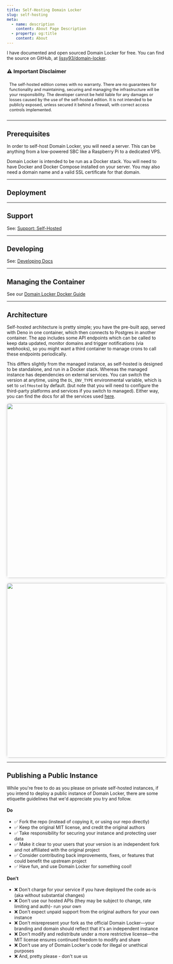 ```yaml
---
title: Self-Hosting Domain Locker
slug: self-hosting  
meta:
  - name: description
    content: About Page Description
  - property: og:title
    content: About
---
```


I have documented and open sourced Domain Locker for free. You can find the source on GitHub, at [lissy93/domain-locker](https://github.com/lissy93/domain-locker).

### ⚠️ Important Disclaimer
<blockquote class="warning">
The self-hosted edition comes with no warranty. There are no guarantees for functionality and maintaining, securing and managing the infrastructure will be your responsibility. The developer cannot be held liable for any damages or losses caused by the use of the self-hosted edition.
It is not intended to be publicly exposed, unless secured it behind a firewall, with correct access controls implemented.
</blockquote>

---

## Prerequisites

In order to self-host Domain Locker, you will need a server.
This can be anything from a low-powered SBC like a Raspberry Pi  to a dedicated VPS.


Domain Locker is intended to be run as a Docker stack. You will need to have Docker and Docker Compose installed on your server.
You may also need a domain name and a valid SSL certificate for that domain.

---

## Deployment

---

## Support

See: [Support: Self-Hosted](/about/support/self-hosted-support)

---

## Developing

See: [Developing Docs](/about/developing)

---

## Managing the Container

See our [Domain Locker Docker Guide](/about/developing/general-docker-advice)

---

## Architecture

Self-hosted architecture is pretty simple; you have the pre-built app, served with Deno in one container, which then connects to Postgres in another container. The app includes some API endpoints which can be called to keep data updated, monitor domains and trigger notifications (via webhooks), so you might want a third container to manage crons to call these endpoints periodically.

This differs slightly from the managed instance, as self-hosted is designed to be standalone, and run in a Docker stack. Whereas the managed instance has dependencies on external services. You can switch the version at anytime, using the `DL_ENV_TYPE` environmental variable, which is set to `selfHosted` by default. (but note that you will need to configure the third-party platforms and services if you switch to managed). Either way, you can find the docs for all the services used [here](/about/developing/third-party-docs).

<div class="screenshots-wrap">
<img src="/articles/domain-locker-arch-self-hosted.svg" >
<img src="/articles/domain-locker-arch-managed.svg" >
</div>

---

## Publishing a Public Instance

While you're free to do as you please on private self-hosted instances, if you intend to deploy a public instance of Domain Locker, there are some etiquette guidelines that we'd appreciate you try and follow.

#### Do
- ✅ Fork the repo (instead of copying it, or using our repo directly)
- ✅ Keep the original MIT license, and credit the original authors
- ✅ Take responsibility for securing your instance and protecting user data
- ✅ Make it clear to your users that your version is an independent fork and not affiliated with the original project
- ✅ Consider contributing back improvements, fixes, or features that could benefit the upstream project
- ✅ Have fun, and use Domain Locker for something cool!

#### Don't
- ❌ Don't charge for your service if you have deployed the code as-is (aka without substantial changes)
- ❌ Don't use our hosted APIs (they may be subject to change, rate limiting and auth)- run your own
- ❌ Don't expect unpaid support from the original authors for your own instance
- ❌ Don't misrepresent your fork as the official Domain Locker—your branding and domain should reflect that it's an independent instance
- ❌ Don't modify and redistribute under a more restrictive license—the MIT license ensures continued freedom to modify and share
- ❌ Don't use any of Domain Locker's code for illegal or unethical purposes
- ❌ And, pretty please - don't sue us


<style>
  .warning {
    background-color: var(--yellow-200);
    color: var(--yellow-800);
    border: 1px solid var(--yellow-600);
    border-radius: 0.25rem;
    padding: 0.5rem;
    margin: 0.25rem 0 1rem 0;
    font-size: 0.8rem;
    line-height: 1rem;
    p {
      margin: 0.2rem 0 0 0;
    }
  }
.screenshots-wrap {
  display: flex;
  gap: 1rem;
  justify-content: center;
  flex-wrap: wrap;
  img {
    height: 550px;
    width: auto;
    max-width: 100%;
    object-fit: contain;
    margin: 0;
    border-radius: 8px;
    box-shadow: 0 0 10px rgba(0,0,0,0.1);
  }
  @media (max-width: 600px) {
  flex-direction: column;
  align-items: center;
    img {
      height: auto;
      width: 100%;
      max-height: 550px;
    }
}
}


</style>
